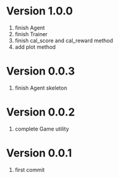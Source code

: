 # Version 1.0.0
1. finish Agent
2. finish Trainer
3. finish cal_score and cal_reward method
4. add plot method

# Version 0.0.3
1. finish Agent skeleton

# Version 0.0.2
1. complete Game utility

# Version 0.0.1
1. first commit